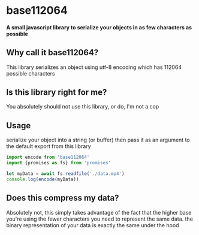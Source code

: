 # base112064
#### A small javascript library to serialize your objects in as few characters as possible

## Why call it base112064?
This library serializes an object using utf-8 encoding which has 112064 possible characters

## Is this library right for me?
You absolutely should not use this library, or do, I'm not a cop


## Usage
serialize your object into a string (or buffer) then pass it as an argument to the default export from this library
```js
import encode from 'base112064'
import {promises as fs} from 'promises'

let myData = await fs.readfile('./data.mp4')
console.log(encode(myData))

```
## Does this compress my data?
Absolutely not, this simply takes advantage of the fact that the higher base you're using the fewer characters you need to represent the same data. the binary representation of your data is exactly the same under the hood
